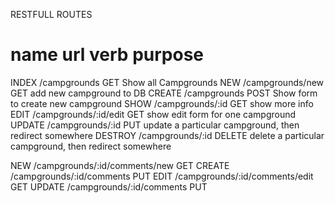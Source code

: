 RESTFULL ROUTES

name         url                                    verb        purpose
============================================================================================================================
INDEX       /campgrounds                             GET         Show all Campgrounds
NEW         /campgrounds/new                         GET         add new campground to DB
CREATE      /campgrounds                             POST        Show form to create new campground
SHOW        /campgrounds/:id                         GET         show more info
EDIT        /campgrounds/:id/edit                    GET         show edit form for one campground
UPDATE      /campgrounds/:id                         PUT         update a particular campground, then redirect somewhere
DESTROY     /campgrounds/:id                         DELETE      delete a particular campground, then redirect somewhere


NEW         /campgrounds/:id/comments/new            GET
CREATE      /campgrounds/:id/comments                PUT
EDIT        /campgrounds/:id/comments/edit           GET
UPDATE      /campgrounds/:id/comments                PUT